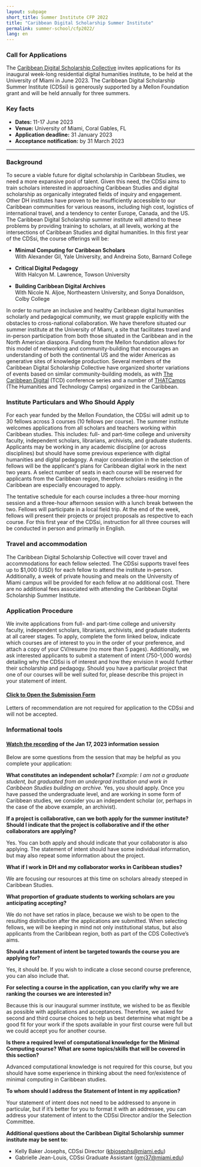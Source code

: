 ```yaml
---
layout: subpage
short_title: Summer Institute CFP 2022
title: "Caribbean Digital Scholarship Summer Institute"
permalink: summer-school/cfp2022/
lang: en
---
```


### Call for Applications

The [Caribbean Digital Scholarship
Collective](https://cdscollective.org/) invites
applications for its inaugural week-long residential digital humanities
institute, to be held at the University of Miami in June 2023. The
Caribbean Digital Scholarship Summer Institute (CDSsi) is generously
supported by a Mellon Foundation grant and will be held annually for
three summers.

### Key facts

- **Dates:** 11-17 June 2023
- **Venue:** University of Miami, Coral Gables, FL
- **Application deadline:** 31 January 2023
- **Acceptance notification:** by 31 March 2023

---

### Background

To secure a viable future for digital scholarship in Caribbean Studies,
we need a more expansive pool of talent. Given this need, the CDSsi aims
to train scholars interested in approaching Caribbean Studies and
digital scholarship as organically integrated fields of inquiry and
engagement. Other DH institutes have proven to be insufficiently
accessible to our Caribbean communities for various reasons, including
high cost, logistics of international travel, and a tendency to center
Europe, Canada, and the US. The Caribbean Digital Scholarship summer
institute will attend to these problems by providing training to
scholars, at all levels, working at the intersections of Caribbean
Studies and digital humanities. In this first year of the CDSsi, the
course offerings will be:

- **Minimal Computing for Caribbean Scholars**   
With Alexander Gil, Yale University, and Andreina Soto, Barnard College

- **Critical Digital Pedagogy**   
With Halcyon M. Lawrence, Towson University

- **Building Caribbean Digital Archives**   
With Nicole N. Aljoe, Northeastern University, and Sonya Donaldson, Colby College

In order to nurture an inclusive and healthy Caribbean digital
humanities scholarly and pedagogical community, we must grapple
explicitly with the obstacles to cross-national collaboration. We have
therefore situated our summer institute at the University of Miami, a
site that facilitates travel and in-person participation from both those
situated in the Caribbean and in the North American diaspora. Funding
from the Mellon foundation allows for this model of networking and
community-building that encourages an understanding of both the
continental US and the wider Americas as generative sites of knowledge
production. Several members of the Caribbean Digital Scholarship
Collective have organized shorter variations of events based on similar
community-building models, as with [The Caribbean Digital](http://caribbeandigitalnyc.net/) (TCD) conference
series and a number of [THATCamps](https://thatcamp.org/)
(The Humanities and Technology Camps) organized in the Caribbean.

### Institute Particulars and Who Should Apply

For each year funded by the Mellon Foundation, the CDSsi will admit up
to 30 fellows across 3 courses (10 fellows per course). The summer
institute welcomes applications from all scholars and teachers working
within Caribbean studies. This includes: full- and part-time college and
university faculty, independent scholars, librarians, archivists, and
graduate students. Applicants may be working in any academic discipline
(or across disciplines) but should have some previous experience with
digital humanities and digital pedagogy. A major consideration in the
selection of fellows will be the applicant\'s plans for Caribbean
digital work in the next two years. A select number of seats in each
course will be reserved for applicants from the Caribbean region,
therefore scholars residing in the Caribbean are especially encouraged
to apply.

The tentative schedule for each course includes a three-hour morning
session and a three-hour afternoon session with a lunch break between
the two. Fellows will participate in a local field trip. At the end of
the week, fellows will present their projects or project proposals as
respective to each course. For this first year of the CDSsi, instruction
for all three courses will be conducted in person and primarily in
English.

### Travel and accommodation

The Caribbean Digital Scholarship Collective will cover travel and
accommodations for each fellow selected. The CDSsi supports travel fees
up to \$1,000 (USD) for each fellow to attend the institute in-person.
Additionally, a week of private housing and meals on the University of
Miami campus will be provided for each fellow at no additional cost.
There are no additional fees associated with attending the Caribbean
Digital Scholarship Summer Institute.

### Application Procedure

We invite applications from full- and part-time college and university
faculty, independent scholars, librarians, archivists, and graduate
students at all career stages. To apply, complete the form linked below,
indicate which courses are of interest to you in the order of your
preference, and attach a copy of your CV/resume (no more than 5 pages).
Additionally, we ask interested applicants to submit a statement of
intent (750-1,000 words) detailing why the CDSsi is of interest and how
they envision it would further their scholarship and pedagogy. Should
you have a particular project that one of our courses will be well
suited for, please describe this project in your statement of intent.

#### [Click to Open the Submission Form](https://forms.gle/vezLxU1XQPRf1oqw5)

Letters of recommendation are not required for application to the CDSsi
and will not be accepted.

### Informational tools
#### [Watch the recording](https://miami.zoom.us/rec/share/SerDvCg4mW3IKGsqrtgY7ninXnWzMnhH8NZ2nUOFjJ6sufMDHPEWKIV37WrdLD7d.D8HTMObmVUiae4Tp) of the Jan 17, 2023 information session 

Below are some questions from the session that may be helpful as you complete your application:

**What constitutes an independent scholar?**
*Example: I am not a graduate student, but graduated from an undergrad institution and work in Caribbean Studies building an archive.* 
Yes, you should apply. Once you have passed the undergraduate level, and are working in some form of Caribbean studies, we consider you an independent scholar (or, perhaps in the case of the above example, an archivist).

**If a project is collaborative, can we both apply for the summer institute? Should I indicate that the project is collaborative and if the other collaborators are applying?** 

Yes. You can both apply and should indicate that your collaborator is also applying. The statement of intent should have some individual information, but may also repeat some information about the project.

**What if I work in DH and my collaborator works in Caribbean studies?**

We are focusing our resources at this time on scholars already steeped in Caribbean Studies.

**What proportion of graduate students to working scholars are you anticipating accepting?**

We do not have set ratios in place, because we wish to be open to the resulting distribution after the applications are submitted. When selecting fellows, we will be keeping in mind not only institutional status, but also applicants from the Caribbean region, both as part of the CDS Collective’s aims.

**Should a statement of intent be targeted towards the course you are applying for?**

Yes, it should be. If you wish to indicate a close second course preference, you can also include that.

**For selecting a course in the application, can you clarify why we are ranking the courses we are interested in?**

Because this is our inaugural summer institute, we wished to be as flexible as possible with applications and acceptances. Therefore, we asked for second and third course choices to help us best determine what might be a good fit for your work if the spots available in your first course were full but we could accept you for another course. 

**Is there a required level of computational knowledge for the Minimal Computing course? What are some topics/skills that will be covered in this section?**

Advanced computational knowledge is not required for this course, but you should have some experience in thinking about the need for/existence of minimal computing in Caribbean studies.

**To whom should I address the Statement of Intent in my application?**

Your statement of intent does not need to be addressed to anyone in particular, but if it’s better for you to format it with an addressee, you can address your statement of intent to the CDSsi Director and/or the Selection Committee.

**Additional questions about the Caribbean Digital Scholarship summer institute may be sent to:**

- Kelly Baker Josephs, CDSsi Director (kbjosephs@miami.edu)
- Gabrielle Jean-Louis, CDSsi Graduate Assistant (gmj37@miami.edu)

